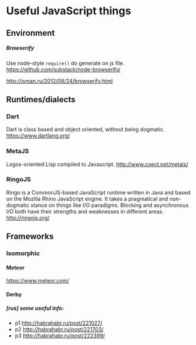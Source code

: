 # Useful JavaScript things

## Environment

####
##### Browserify
Use node-style `require()` do generate on js file. https://github.com/substack/node-browserify/

http://jsman.ru/2012/08/24/browserify.html


## Runtimes/dialects

### Dart
Dart is class based and object oriented, without being dogmatic.
https://www.dartlang.org/

### MetaJS
Logos-oriented Lisp compiled to Javascript.
http://www.coect.net/metajs/

### RingoJS
Ringo is a CommonJS-based JavaScript runtime written in Java and based on the Mozilla Rhino JavaScript engine. It takes a pragmatical and non-dogmatic stance on things like I/O paradigms. Blocking and asynchronous I/O both have their strengths and weaknesses in different areas.
http://ringojs.org/


## Frameworks

### Isomorphic

#### Meteor
https://www.meteor.com/

#### Derby
##### [rus] some useful info:
* p1 http://habrahabr.ru/post/221027/
* p2 http://habrahabr.ru/post/221703/
* p3 http://habrahabr.ru/post/222399/